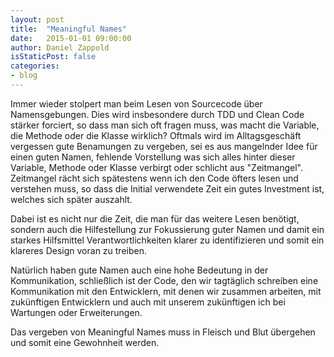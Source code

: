 ```yaml
---
layout: post
title:  "Meaningful Names"
date:   2015-01-01 09:00:00
author: Daniel Zappold
isStaticPost: false
categories:
- blog
---
```

Immer wieder stolpert man beim Lesen von Sourcecode über Namensgebungen. Dies wird insbesondere durch TDD und Clean Code stärker forciert, so dass man sich oft fragen muss, was macht die Variable, die Methode oder die Klasse wirklich?
Oftmals wird im Alltagsgeschäft vergessen gute Benamungen zu vergeben, sei es aus mangelnder Idee für einen guten Namen, fehlende Vorstellung was sich alles hinter dieser Variable, Methode oder Klasse verbirgt oder schlicht aus "Zeitmangel". Zeitmangel rächt sich spätestens wenn ich den Code öfters lesen und verstehen muss, so dass die Initial verwendete Zeit ein gutes Investment ist, welches sich später auszahlt.
 
Dabei ist es nicht nur die Zeit, die man für das weitere Lesen benötigt, sondern auch die Hilfestellung zur Fokussierung guter Namen und damit ein starkes Hilfsmittel Verantwortlichkeiten klarer zu identifizieren und somit ein klareres Design voran zu treiben. 
 
Natürlich haben gute Namen auch eine hohe Bedeutung in der Kommunikation, schließlich ist der Code, den wir tagtäglich schreiben eine Kommunikation mit den Entwicklern, mit denen wir zusammen arbeiten, mit zukünftigen Entwicklern und auch mit unserem zukünftigen ich bei Wartungen oder Erweiterungen.
 
Das vergeben von Meaningful Names muss in Fleisch und Blut übergehen und somit eine Gewohnheit werden.